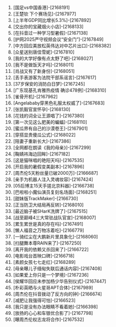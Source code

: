 
1. [国足vs中国香港]-[2168191]
1. [王楚钦 下个赛场见]-[2167977]
1. [上半年GDP同比增长5.3%]-[2167892]
1. [交出你的宝藏烟火小店]-[2168133]
1. [在抖音过一种学习型暑假]-[2167138]
1. [护网2025严守视频会议“安全门”]-[2167849]
1. [中方回应美放松英伟达对中芯片出口]-[2168382]
1. [众星送别唐佳雪妮]-[2167810]
1. [我的大学好像有点太野了吧]-[2168027]
1. [我不是做饭天才吗]-[2168011]
1. [肖战又有了新身份]-[2168051]
1. [丢手表游客为法院干部系谣言]-[2167617]
1. [37岁保安的消防白日梦]-[2167245]
1. [广东现基孔肯雅热疫情 确诊478例]-[2168310]
1. [雀骨开机]-[2167962]
1. [Angelababy穿黑色礼服太权威了]-[2167683]
1. [张凯毅官宣怀孕]-[2168130]
1. [花钱的词全让王源唱了]-[2167380]
1. [第一次见这么肥美的蝙蝠]-[2168110]
1. [蜜瓜界有自己的沙漠卷王]-[2167901]
1. [穿搭显贵傻瓜公式]-[2168022]
1. [陪妻子重新长大]-[2167386]
1. [全网都在朗读《我的母亲》]-[2167299]
1. [鞠婧祎海边回眸]-[2167182]
1. [这是猫咪唱的艳阳天吗]-[2167535]
1. [开启我的暑假变美副本]-[2167896]
1. [周杰伦5天粉丝量已破2000万]-[2166687]
1. [亲手为机器人注入灵魂妆容]-[2167424]
1. [05后博主15天手搓北京料器]-[2166738]
1. [巴啦啦小魔仙演员复刻名场面]-[2168251]
1. [甜妹版TrackMaker]-[2166730]
1. [正当防卫大结局再反转]-[2168010]
1. [最近脑子被SHarK洗牌了]-[2167515]
1. [战至巅峰4三大常驻战队官宣]-[2168007]
1. [累生累世是真的存在吗]-[2167491]
1. [懒人福音之万物冻着吃]-[2166779]
1. [一骑红尘在大鹏新片里具象化]-[2168060]
1. [扫腿舞本尊RAIN来了]-[2167250]
1. [离开我的依赖又杀回来了]-[2166722]
1. [电影戏台首映口碑]-[2166718]
1. [素颜女孩七七走红]-[2168289]
1. [母亲曝儿子缅甸失联后通话内容]-[2167408]
1. [如果爱上你只是一个梦境]-[2167236]
1. [侯耀华回应未参加杨少华告别仪式]-[2167447]
1. [朴彩英晒与火星哥APT合体]-[2167989]
1. [周杰伦在抖音拨动了反方向的钟]-[2166674]
1. [减肥让我强得可怕]-[2166523]
1. [我只是没有办法眼睛不看着她]-[2166398]
1. [放扬的心心和车银优合影了]-[2167798]
1. [曝周杰伦权志龙将合作]-[2167532]